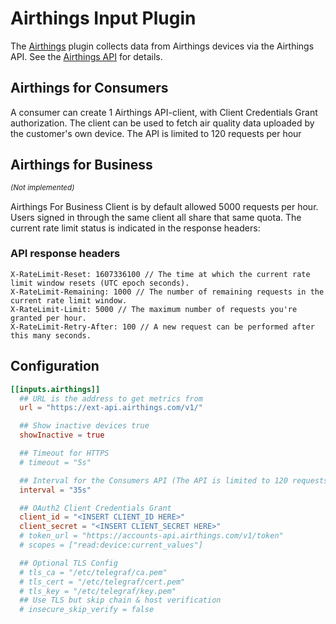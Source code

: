 # Airthings Input Plugin

The [Airthings](https://www.airthings.com) plugin collects data from Airthings devices via the Airthings API.
See the [Airthings API](https://developer.airthings.com/docs/api-getting-started/index.html) for details.

## Airthings for Consumers
A consumer can create 1 Airthings API-client, with Client Credentials Grant authorization.
The client can be used to fetch air quality data uploaded by the customer's own device.
The API is limited to 120 requests per hour


## Airthings for Business
*<sup>(Not implemented)</sup>*

Airthings For Business Client is by default allowed 5000 requests per hour.
Users signed in through the same client all share that same quota. 
The current rate limit status is indicated in the response headers:

### API response headers
```shell
X-RateLimit-Reset: 1607336100 // The time at which the current rate limit window resets (UTC epoch seconds).
X-RateLimit-Remaining: 1000 // The number of remaining requests in the current rate limit window.
X-RateLimit-Limit: 5000 // The maximum number of requests you're granted per hour.
X-RateLimit-Retry-After: 100 // A new request can be performed after this many seconds.
```



## Configuration

```toml
[[inputs.airthings]]
  ## URL is the address to get metrics from
  url = "https://ext-api.airthings.com/v1/"

  ## Show inactive devices true
  showInactive = true

  ## Timeout for HTTPS
  # timeout = "5s"

  ## Interval for the Consumers API (The API is limited to 120 requests per hour)
  interval = "35s"

  ## OAuth2 Client Credentials Grant
  client_id = "<INSERT CLIENT_ID HERE>"
  client_secret = "<INSERT CLIENT_SECRET HERE>"
  # token_url = "https://accounts-api.airthings.com/v1/token"
  # scopes = ["read:device:current_values"] 

  ## Optional TLS Config
  # tls_ca = "/etc/telegraf/ca.pem"
  # tls_cert = "/etc/telegraf/cert.pem"
  # tls_key = "/etc/telegraf/key.pem"
  ## Use TLS but skip chain & host verification
  # insecure_skip_verify = false
```
